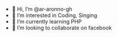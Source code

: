 - 👋 Hi, I’m @ar-aronno-gh
- 👀 I’m interested in Coding, Singing
- 🌱 I’m currently learning PHP
- 💞️ I’m looking to collaborate on facebook

<!---
ar-aronno-gh/ar-aronno-gh is a ✨ special ✨ repository because its `README.md` (this file) appears on your GitHub profile.
You can click the Preview link to take a look at your changes.
--->

